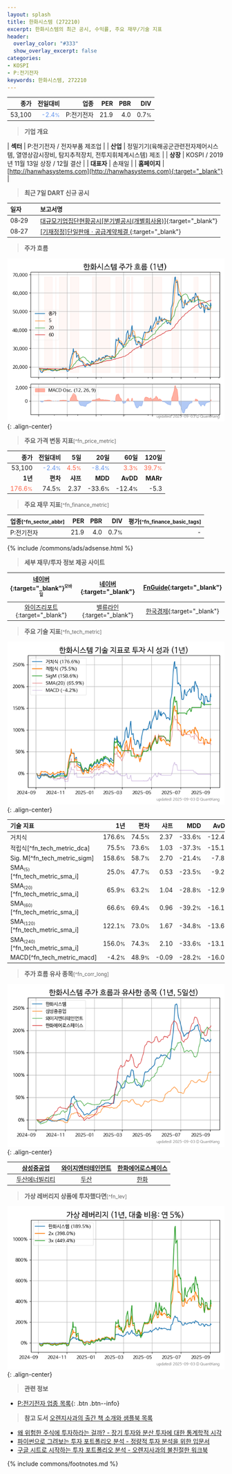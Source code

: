 ```yaml
---
layout: splash
title: 한화시스템 (272210)
excerpt: 한화시스템의 최근 공시, 수익률, 주요 재무/기술 지표
header:
  overlay_color: "#333"
  show_overlay_excerpt: false
categories:
- KOSPI
- P:전기전자
keywords: 한화시스템, 272210
---
```


| **종가** | **전일대비** | **업종** | **PER** | **PBR** | **DIV** |
| -------: | -----------: | -------: | ------: | ------: | ------: |
| 53,100 | <span style="color: cornflowerblue">-2.4<small>%</small></span> | P:전기전자 | 21.9 | 4.0 | 0.7<small>%</small> |

<!-- more -->


> **기업 개요**<a id="company"></a>

| <span style="white-space:nowrap;">**섹터**</span> | P:전기전자 / 전자부품 제조업 |
| <span style="white-space:nowrap;">**산업**</span> | 정밀기기(육해공군관련전자제어시스템, 열영상감시장비, 탐지추적장치, 전투지휘체계시스템) 제조 |
| <span style="white-space:nowrap;">**상장**</span> | KOSPI / 2019년 11월 13일 상장 / 12월 결산 |
| <span style="white-space:nowrap;">**대표자**</span> | 손재일 |
| <span style="white-space:nowrap;">**홈페이지**</span> | [http://hanwhasystems.com](http://hanwhasystems.com){:target="_blank"} |


> **최근 7일 DART 신규 공시**<a id="dart"></a>

| **일자** |      | **보고서명** |
| :------- | :--- | :----------- |
| 08&#x2011;29 | | [대규모기업집단현황공시[분기별공시(개별회사용)]](https://dart.fss.or.kr/dsaf001/main.do?rcpNo=20250829001047){:target="_blank"} |
| 08&#x2011;27 | | [[기재정정]단일판매ㆍ공급계약체결              ](https://dart.fss.or.kr/dsaf001/main.do?rcpNo=20250827800138){:target="_blank"} |


> **주가 흐름**<a id="price"></a>

![272210](/stock/images/272210.png){: .align-center}


> **주요 가격 변동 지표**<small>[^fn_price_metric]</small>

| **종가** | **전일대비** | **5일** | **20일** | **60일** | **120일** |
| -------: | -----------: | ------: | -------: | -------: | --------: |
| 53,100 | <span style="color: cornflowerblue">-2.4<small>%</small></span> | <span style="color: tomato">4.5<small>%</small></span> | <span style="color: cornflowerblue">-8.4<small>%</small></span> | <span style="color: tomato">3.3<small>%</small></span> | <span style="color: tomato">39.7<small>%</small></span> |
| **1년** | **편차** | **샤프** | **MDD** | **AvDD** | **MARr** |
| <span style="color: tomato">176.6<small>%</small></span> | 74.5<small>%</small> | 2.37 | -33.6<small>%</small> | -12.4<small>%</small> | -5.3 |


> **주요 재무 지표**<small>[^fn_finance_metric]</small>

| **업종**<small>[^fn_sector_abbr]</small> | **PER** | **PBR** | **DIV** | **평가**<small>[^fn_finance_basic_tags]</small> |
| :--------------------------------------- | ------: | ------: | ------: | ----------------------------------------------: |
| P:전기전자 | 21.9 | 4.0 | 0.7<small>%</small> | - |



{% include /commons/ads/adsense.html %}

> **세부 재무/투자 정보 제공 사이트**

| [네이버](https://m.stock.naver.com/domestic/stock/272210/finance/summary){:target="_blank"}<sup><small>모바일</small></sup> | [네이버](https://finance.naver.com/item/coinfo.naver?code=272210){:target="_blank"} | [FnGuide](https://comp.fnguide.com/SVO2/ASP/SVD_Invest.asp?gicode=A272210&MenuYn=Y){:target="_blank"} |
| :---: | :---: | :---: |
| [와이즈리포트](https://comp.wisereport.co.kr/company/c1040001.aspx?cmp_cd=272210){:target="_blank"} | [밸류라인](https://www.valueline.co.kr/finance/summary/272210){:target="_blank"} | [한국경제](https://markets.hankyung.com/stock/272210/financial-summary){:target="_blank"} |


> **주요 기술 지표**<small>[^fn_tech_metric]</small>


![272210](/stock/images/272210_tech.png){: .align-center}

| **기술 지표** | **1년** | **편차** | **샤프** | **MDD** | **AvDD** |
| :------------ | ------: | -----------: | -------: | ------: | -------: |
| 거치식 | 176.6<small>%</small> | 74.5<small>%</small> | 2.37 | -33.6<small>%</small> | -12.4<small>%</small> |
| 적립식[^fn_tech_metric_dca] | 75.5<small>%</small> | 73.6<small>%</small> | 1.03 | -37.3<small>%</small> | -15.1<small>%</small> |
| Sig. M[^fn_tech_metric_sigm] | 158.6<small>%</small> | 58.7<small>%</small> | 2.70 | -21.4<small>%</small> | -7.8<small>%</small> |
| SMA<small><sub>(5)</sub></small>[^fn_tech_metric_sma_i] | 25.0<small>%</small> | 47.7<small>%</small> | 0.53 | -23.5<small>%</small> | -9.2<small>%</small> |
| SMA<small><sub>(20)</sub></small>[^fn_tech_metric_sma_i] | 65.9<small>%</small> | 63.2<small>%</small> | 1.04 | -28.8<small>%</small> | -12.9<small>%</small> |
| SMA<small><sub>(60)</sub></small>[^fn_tech_metric_sma_i] | 66.6<small>%</small> | 69.4<small>%</small> | 0.96 | -39.2<small>%</small> | -16.1<small>%</small> |
| SMA<small><sub>(120)</sub></small>[^fn_tech_metric_sma_i] | 122.1<small>%</small> | 73.0<small>%</small> | 1.67 | -34.8<small>%</small> | -13.6<small>%</small> |
| SMA<small><sub>(240)</sub></small>[^fn_tech_metric_sma_i] | 156.0<small>%</small> | 74.3<small>%</small> | 2.10 | -33.6<small>%</small> | -13.1<small>%</small> |
| MACD[^fn_tech_metric_macd] | -4.2<small>%</small> | 48.9<small>%</small> | -0.09 | -28.2<small>%</small> | -16.0<small>%</small> |


> **주가 흐름 유사 종목**<a id="corr"></a><small>[^fn_corr_long]</small>

![272210](/stock/images/272210_corr.png){: .align-center}

|       | [삼성중공업](/010140/) | [와이지엔터테인먼트](/122870/) | [한화에어로스페이스](/012450/) |
| :---: | :------------------------------------: | :------------------------------------: | :------------------------------------: |
|       | [두산에너빌리티](/034020/) | [두산](/000150/) | [한화](/000880/) |


> **가상 레버리지 상품에 투자했다면**<a id="2x"></a><small>[^fn_lev]</small>

![272210](/stock/images/272210_2x.png){: .align-center}


> **관련 정보**

- [P:전기전자 업종 목록](/stats/sector/kospi_업종_전기전자_종목/){: .btn .btn--info}

> **참고 도서** [오렌지사과의 출간 책 소개와 샘플북 목록](https://kongdori.tistory.com/691)

- [왜 위험한 주식에 투자하라는 걸까? - 장기 투자와 분산 투자에 대한 통계학적 시각](https://kongdori.tistory.com/421)
- [파이썬으로 그려보는 투자 포트폴리오 분석  - 정량적 투자 분석을 위한 입문서](https://kongdori.tistory.com/643)
- [구글 시트로 시작하는 투자 포트폴리오 분석 - 오렌지사과의 불친절한 워크북](https://kongdori.tistory.com/449)


{% include commons/footnotes.md %}